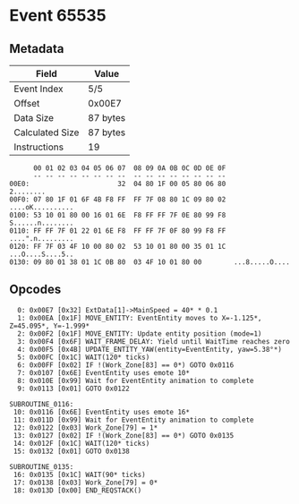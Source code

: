 # Event 65535

## Metadata

| Field           | Value    |
|-----------------|----------|
| Event Index     | 5/5      |
| Offset          | 0x00E7   |
| Data Size       | 87 bytes |
| Calculated Size | 87 bytes |
| Instructions    | 19       |

```
      00 01 02 03 04 05 06 07  08 09 0A 0B 0C 0D 0E 0F
      -- -- -- -- -- -- -- --  -- -- -- -- -- -- -- --
00E0:                      32  04 80 1F 00 05 80 06 80         2........
00F0: 07 80 1F 01 6F 4B F8 FF  FF 7F 08 80 1C 09 80 02  ....oK..........
0100: 53 10 01 80 00 16 01 6E  F8 FF FF 7F 0E 80 99 F8  S......n........
0110: FF FF 7F 01 22 01 6E F8  FF FF 7F 0F 80 99 F8 FF  ....".n.........
0120: FF 7F 03 4F 10 00 80 02  53 10 01 80 00 35 01 1C  ...O....S....5..
0130: 09 80 01 38 01 1C 0B 80  03 4F 10 01 80 00        ...8.....O....  
```

## Opcodes

```
  0: 0x00E7 [0x32] ExtData[1]->MainSpeed = 40* * 0.1
  1: 0x00EA [0x1F] MOVE_ENTITY: EventEntity moves to X=-1.125*, Z=45.095*, Y=-1.999*
  2: 0x00F2 [0x1F] MOVE_ENTITY: Update entity position (mode=1)
  3: 0x00F4 [0x6F] WAIT_FRAME_DELAY: Yield until WaitTime reaches zero
  4: 0x00F5 [0x4B] UPDATE_ENTITY_YAW(entity=EventEntity, yaw=5.38°*)
  5: 0x00FC [0x1C] WAIT(120* ticks)
  6: 0x00FF [0x02] IF !(Work_Zone[83] == 0*) GOTO 0x0116
  7: 0x0107 [0x6E] EventEntity uses emote 10*
  8: 0x010E [0x99] Wait for EventEntity animation to complete
  9: 0x0113 [0x01] GOTO 0x0122

SUBROUTINE_0116:
 10: 0x0116 [0x6E] EventEntity uses emote 16*
 11: 0x011D [0x99] Wait for EventEntity animation to complete
 12: 0x0122 [0x03] Work_Zone[79] = 1*
 13: 0x0127 [0x02] IF !(Work_Zone[83] == 0*) GOTO 0x0135
 14: 0x012F [0x1C] WAIT(120* ticks)
 15: 0x0132 [0x01] GOTO 0x0138

SUBROUTINE_0135:
 16: 0x0135 [0x1C] WAIT(90* ticks)
 17: 0x0138 [0x03] Work_Zone[79] = 0*
 18: 0x013D [0x00] END_REQSTACK()
```

